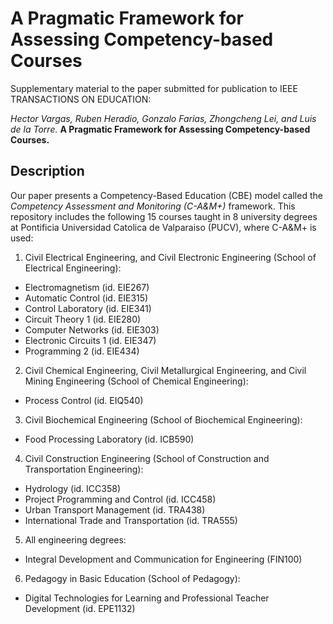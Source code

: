 # A Pragmatic Framework for Assessing Competency-based Courses

Supplementary material to the paper submitted for publication to IEEE TRANSACTIONS ON EDUCATION:

*Hector Vargas, Ruben Heradio, Gonzalo Farias, Zhongcheng Lei, and Luis de la Torre.*
**A Pragmatic Framework for Assessing
Competency-based Courses.**

## Description

Our paper presents a Competency-Based
Education (CBE) model called the *Competency Assessment and Monitoring (C-A&M+)* framework. This repository includes the following 15 courses taught in 8 university degrees at Pontificia Universidad Catolica de Valparaiso (PUCV), where C-A&M+ is used:

1. Civil Electrical Engineering, and Civil Electronic Engineering (School of Electrical Engineering):
  * Electromagnetism (id. EIE267)
  * Automatic Control (id. EIE315)
  * Control Laboratory (id. EIE341)
  * Circuit Theory 1 (id. EIE280)
  * Computer Networks (id. EIE303)
  * Electronic Circuits 1 (id. EIE347)
  * Programming 2 (id. EIE434)
2. Civil Chemical Engineering, Civil Metallurgical Engineering, and Civil Mining Engineering (School of Chemical Engineering):
  * Process Control (id. EIQ540)
3. Civil Biochemical Engineering (School of Biochemical Engineering):
  * Food Processing Laboratory (id. ICB590)
4. Civil Construction Engineering (School of Construction and Transportation Engineering):
  * Hydrology (id. ICC358)
  * Project Programming and Control (id. ICC458)
  * Urban Transport Management (id. TRA438)
  * International Trade and Transportation (id. TRA555)
5. All engineering degrees:
  * Integral Development and Communication for Engineering (FIN100)
6. Pedagogy in Basic Education (School of Pedagogy):
  * Digital Technologies for Learning and Professional Teacher Development (id. EPE1132)
